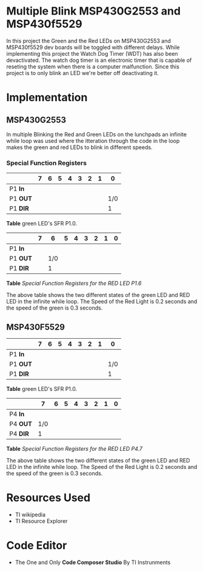 # Multiple Blink MSP430G2553 and MSP430f5529

In this project the Green and the Red LEDs on MSP430G2553 and MSP430f5529 dev boards will be toggled with different delays. While  implementing this project the Watch Dog Timer (WDT) has also been devactivated. The watch dog timer is an electronic timer that is capable of reseting the system when there is a computer malfunction. Since this project is to only blink an LED we're better off deactivating it. 

# Implementation
## MSP430G2553
In multiple Blinking the Red and Green LEDs on the lunchpads an infinite while loop was used where the itteration through the code in the loop makes the green and red LEDs to blink in different speeds.  
### Special Function Registers

||7|6|5|4|3|2|1|0|
|---------|--|--|--|--|--|--|--|--|
|P1 **In**|||||||||
|P1 **OUT**||||||||1/0|
|P1 **DIR**||||||||1|

**Table** green LED's SFR P1.0.

||7|6|5|4|3|2|1|0|
|---------|--|--|--|--|--|--|--|--|
|P1 **In**|||||||||
|P1 **OUT**||1/0|||||||
|P1 **DIR**||1|||||||

**Table** *Special Function Registers for the RED LED P1.6* 

The above table shows the two different states of the green LED and RED LED in the infinite while loop. The Speed of the Red Light is 0.2 seconds and the speed of the green is 0.3 seconds.

## MSP430F5529

||7|6|5|4|3|2|1|0|
|---------|--|--|--|--|--|--|--|--|
|P1 **In**|||||||||
|P1 **OUT**||||||||1/0|
|P1 **DIR**||||||||1|

**Table** green LED's SFR P1.0.

||7|6|5|4|3|2|1|0|
|---------|--|--|--|--|--|--|--|--|
|P4 **In**|||||||||
|P4 **OUT**|1/0||||||||
|P4 **DIR**|1||||||||

**Table** *Special Function Registers for the RED LED P4.7* 

The above table shows the two different states of the green LED and RED LED in the infinite while loop. The Speed of the Red Light is 0.2 seconds and the speed of the green is 0.3 seconds.

# Resources Used
* TI wikipedia 
* TI Resource Explorer

# Code Editor
* The One and Only **Code Composer Studio** By TI Instrunments 

